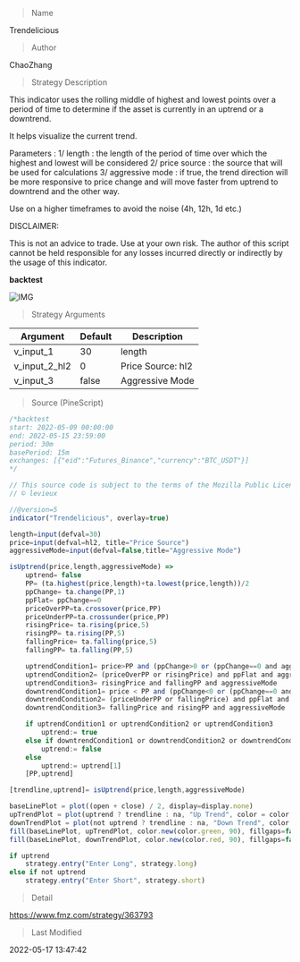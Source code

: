 
> Name

Trendelicious

> Author

ChaoZhang

> Strategy Description

This indicator uses the rolling middle of highest and lowest points over a period of time to determine if the asset is currently in an uptrend or a downtrend.

It helps visualize the current trend.

Parameters :
1/ length : the length of the period of time over which the highest and lowest will be considered
2/ price source : the source that will be used for calculations
3/ aggressive mode : if true, the trend direction will be more responsive to price change and will move faster from uptrend to downtrend and the other way.

Use on a higher timeframes to avoid the noise (4h, 12h, 1d etc.)

DISCLAIMER:

This is not an advice to trade. Use at your own risk.
The author of this script cannot be held responsible for any losses incurred directly or indirectly by the usage of this indicator.


**backtest**

 ![IMG](https://www.fmz.com/upload/asset/b14d4431424bb1113c.png) 

> Strategy Arguments



|Argument|Default|Description|
|----|----|----|
|v_input_1|30|length|
|v_input_2_hl2|0|Price Source: hl2|high|low|open|close|hlc3|hlcc4|ohlc4|
|v_input_3|false|Aggressive Mode|


> Source (PineScript)

``` javascript
/*backtest
start: 2022-05-09 00:00:00
end: 2022-05-15 23:59:00
period: 30m
basePeriod: 15m
exchanges: [{"eid":"Futures_Binance","currency":"BTC_USDT"}]
*/

// This source code is subject to the terms of the Mozilla Public License 2.0 at https://mozilla.org/MPL/2.0/
// © levieux

//@version=5
indicator("Trendelicious", overlay=true)

length=input(defval=30)
price=input(defval=hl2, title="Price Source")
aggressiveMode=input(defval=false,title="Aggressive Mode")

isUptrend(price,length,aggressiveMode) =>
    uptrend= false
    PP= (ta.highest(price,length)+ta.lowest(price,length))/2
    ppChange= ta.change(PP,1)
    ppFlat= ppChange==0
    priceOverPP=ta.crossover(price,PP)
    priceUnderPP=ta.crossunder(price,PP)
    risingPrice= ta.rising(price,5)
    risingPP= ta.rising(PP,5)
    fallingPrice= ta.falling(price,5)
    fallingPP= ta.falling(PP,5)

    uptrendCondition1= price>PP and (ppChange>0 or (ppChange==0 and aggressiveMode)) and (ppChange[1]>0 or (ppChange[1]==0 and aggressiveMode)) and ppChange[2]>=0 and ppChange[3]>=0
    uptrendCondition2= (priceOverPP or risingPrice) and ppFlat and aggressiveMode
    uptrendCondition3= risingPrice and fallingPP and aggressiveMode
    downtrendCondition1= price < PP and (ppChange<0 or (ppChange==0 and aggressiveMode)) and (ppChange[1]<0 or (ppChange[1]==0 and aggressiveMode)) and ppChange[2]<=0 and ppChange[3]<=0
    downtrendCondition2= (priceUnderPP or fallingPrice) and ppFlat and aggressiveMode
    downtrendCondition3= fallingPrice and risingPP and aggressiveMode

    if uptrendCondition1 or uptrendCondition2 or uptrendCondition3
        uptrend:= true
    else if downtrendCondition1 or downtrendCondition2 or downtrendCondition3
        uptrend:= false
    else
        uptrend:= uptrend[1]
    [PP,uptrend]

[trendline,uptrend]= isUptrend(price,length,aggressiveMode)

baseLinePlot = plot((open + close) / 2, display=display.none)
upTrendPlot = plot(uptrend ? trendline : na, "Up Trend", color = color.green, style=plot.style_linebr)
downTrendPlot = plot(not uptrend ? trendline : na, "Down Trend", color = color.red, style=plot.style_linebr)
fill(baseLinePlot, upTrendPlot, color.new(color.green, 90), fillgaps=false)
fill(baseLinePlot, downTrendPlot, color.new(color.red, 90), fillgaps=false)

if uptrend
    strategy.entry("Enter Long", strategy.long)
else if not uptrend
    strategy.entry("Enter Short", strategy.short)
```

> Detail

https://www.fmz.com/strategy/363793

> Last Modified

2022-05-17 13:47:42
